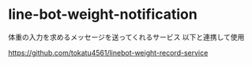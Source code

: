 # line-bot-weight-notification
体重の入力を求めるメッセージを送ってくれるサービス
以下と連携して使用

https://github.com/tokatu4561/linebot-weight-record-service
